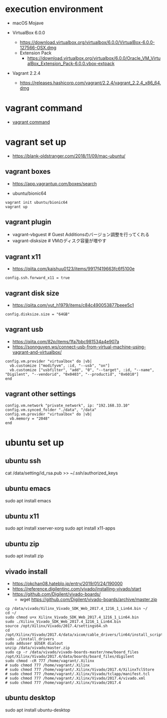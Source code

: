 # execution environment

- macOS Mojave

- VirtualBox 6.0.0
  - https://download.virtualbox.org/virtualbox/6.0.0/VirtualBox-6.0.0-127566-OSX.dmg
  - Extension Pack
    - https://download.virtualbox.org/virtualbox/6.0.0/Oracle_VM_VirtualBox_Extension_Pack-6.0.0.vbox-extpack

- Vagrant 2.2.4
  - https://releases.hashicorp.com/vagrant/2.2.4/vagrant_2.2.4_x86_64.dmg

# vagrant command

- [vagrant command](vagrant_command.md)

# vagrant set up

- https://blank-oldstranger.com/2018/11/09/mac-ubuntu/

## vagrant boxes

- https://app.vagrantup.com/boxes/search

- ubuntu/bionic64
```
vagrant init ubuntu/bionic64
vagrant up
```

## vagrant plugin

- vagrant-vbguest  # Guest Additionsのバージョン調整を行ってくれる
- vagrant-disksize # VMのディスク容量が増やす

## vagrant x11

- https://qiita.com/kaishuu0123/items/9917f419663fc6f5100e
```
config.ssh.forward_x11 = true
```

## vagrant disk size

- https://qiita.com/yut_h1979/items/c84c490053877beee5c1
```
config.disksize.size = "64GB"
```

## vagrant usb

- https://qiita.com/82p/items/1fa7bbc981534a4e907a
- https://sonnguyen.ws/connect-usb-from-virtual-machine-using-vagrant-and-virtualbox/
```
config.vm.provider "virtualbox" do |vb|
  vb.customize ["modifyvm", :id, "--usb", "on"]
  vb.customize ["usbfilter", "add", "0", "--target", :id, "--name", "Digilent", "--vendorid", "0x0403", "--productid", "0x6010"]
end
```

## vagrant other settings

```
config.vm.network "private_network", ip: "192.168.33.10"
config.vm.synced_folder "./data", "/data"
config.vm.provider "virtualbox" do |vb|
  vb.memory = "2048"
end
```

# ubuntu set up

## ubuntu ssh

cat /data/setting/id_rsa.pub >> ~/.ssh/authorized_keys

## ubuntu emacs

sudo apt install emacs

## ubuntu x11

sudo apt install xserver-xorg
sudo apt install x11-apps

## ubuntu zip

sudo apt install zip

## vivado install

- https://okchan08.hateblo.jp/entry/2019/01/24/190000
- https://reference.digilentinc.com/vivado/installing-vivado/start
- https://github.com/Digilent/vivado-boards/
  - wget https://github.com/Digilent/vivado-boards/archive/master.zip

```
cp /data/vivado/Xilinx_Vivado_SDK_Web_2017.4_1216_1_Lin64.bin ~/
cd ~/
sudo chmod u+x Xilinx_Vivado_SDK_Web_2017.4_1216_1_Lin64.bin
sudo ./Xilinx_Vivado_SDK_Web_2017.4_1216_1_Lin64.bin
source /opt/Xilinx/Vivado/2017.4/settings64.sh
cd /opt/Xilinx/Vivado/2017.4/data/xicom/cable_drivers/lin64/install_script/install_drivers
sudo ./install_drivers
sudo adduser $USER dialout
unzip /data/vivado/master.zip
sudo cp -r /data/vivado/vivado-boards-master/new/board_files /opt/Xilinx/Vivado/2017.4/data/boards/board_files/digilent
sudo chmod -cR 777 /home/vagrant/.Xilinx
# sudo chmod 777 /home/vagrant/.Xilinx
# sudo chmod 777 /home/vagrant/.Xilinx/Vivado/2017.4/XilinxTclStore
# sudo chmod 777 /home/vagrant/.Xilinx/Vivado/tclapp/manifest.tcl
# sudo chmod 777 /home/vagrant/.Xilinx/Vivado/2017.4/vivado.xml
# sudo chmod 777 /home/vagrant/.Xilinx/Vivado/2017.4
```

## ubuntu desktop

sudo apt install ubuntu-desktop